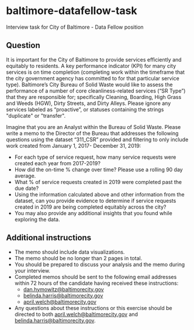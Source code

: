 # baltimore-datafellow-task
Interview task for City of Baltimore - Data Fellow position


## Question
It is important for the City of Baltimore to provide services efficiently and equitably to residents. A key performance indicator (KPI) for many city services is on time completion (completing work within the timeframe that the city government agency has committed to for that particular service type). Baltimore’s City Bureau of Solid Waste would like to assess the performance of a number of core cleanliness-related  services (“SR Type”) that they are responsible for; specifically Cleaning, Boarding, High Grass and Weeds (HGW), Dirty Streets, and Dirty Alleys. Please ignore any services labeled as “proactive”, or statuses containing the strings "duplicate" or "transfer". 

Imagine that you are an Analyst within the Bureau of Solid Waste. Please write a memo to the Director of the Bureau that addresses the following questions using the dataset “311_CSR” provided and filtering to only include work created from January 1, 2017- December 31, 2019:
 - For each type of service request, how many service requests were created each year from 2017-2019?
 - How did the on-time % change over time? Please use a rolling 90 day average.
 - What % of service requests created in 2019 were completed past the due date? 
 - Using the information calculated above and other information from the dataset, can you provide evidence to determine if service requests created in 2019 are being completed equitably across the city? 
 - You may also provide any additional insights that you found while exploring the data.

## Additional instructions
 - The memo should include data visualizations.
 - The memo should be no longer than 2 pages in total.
 - You should be prepared to discuss your analysis and the memo during your interview.
 - Completed memos should be sent to the following email addresses within 72 hours of the candidate having received these instructions:
    - dan.hymowitz@baltimorecity.gov
    - belinda.harris@baltimorecity.gov
    - april.welch@baltimorecity.gov
 - Any questions about these instructions or this exercise should be directed to both april.welch@baltimorecity.gov and belinda.harris@baltimorecity.gov.

